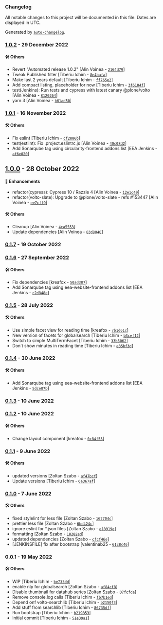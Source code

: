 ### Changelog

All notable changes to this project will be documented in this file. Dates are displayed in UTC.

Generated by [`auto-changelog`](https://github.com/CookPete/auto-changelog).

### [1.0.2](https://github.com/eea/volto-globalsearch/compare/1.0.1...1.0.2) - 29 December 2022

#### :hammer_and_wrench: Others

- Revert "Automated release 1.0.2" [Alin Voinea - [`2164d79`](https://github.com/eea/volto-globalsearch/commit/2164d798ab3a71fca4769a37aa0f9116f032c16a)]
- Tweak Published filter [Tiberiu Ichim - [`8e4bafa`](https://github.com/eea/volto-globalsearch/commit/8e4bafa53658b84fac3cc5434680128d891ab427)]
- Make last 2 years default [Tiberiu Ichim - [`ff765e2`](https://github.com/eea/volto-globalsearch/commit/ff765e24a1d93c60f091aeffa7c3156d8fb98e49)]
- Add compact listing, placeholder for now [Tiberiu Ichim - [`3f6104f`](https://github.com/eea/volto-globalsearch/commit/3f6104fb1725f7e3c22736a30629f64e4882242a)]
- test(Jenkins): Run tests and cypress with latest canary @plone/volto [Alin Voinea - [`8120264`](https://github.com/eea/volto-globalsearch/commit/812026495c31b272e6ae6415642cf1a6b2f783cf)]
- yarn 3 [Alin Voinea - [`b61ad50`](https://github.com/eea/volto-globalsearch/commit/b61ad5075a79bebfce1044a6cd4978c92d98fbdc)]
### [1.0.1](https://github.com/eea/volto-globalsearch/compare/1.0.0...1.0.1) - 16 November 2022

#### :hammer_and_wrench: Others

- Fix eslint [Tiberiu Ichim - [`cf2886b`](https://github.com/eea/volto-globalsearch/commit/cf2886b412013f9427cf5d39cdf00004bdd9f80b)]
- test(estlint): Fix .project.eslintrc.js [Alin Voinea - [`40c08d2`](https://github.com/eea/volto-globalsearch/commit/40c08d2d4eda81ce306225a81f09e0bcfe6794eb)]
- Add Sonarqube tag using circularity-frontend addons list [EEA Jenkins - [`af6e020`](https://github.com/eea/volto-globalsearch/commit/af6e020794798c1f69fee8c08bdf71fc3992230a)]
## [1.0.0](https://github.com/eea/volto-globalsearch/compare/0.1.7...1.0.0) - 28 October 2022

#### :nail_care: Enhancements

- refactor(cypress): Cypress 10 / Razzle 4 [Alin Voinea - [`12e1c49`](https://github.com/eea/volto-globalsearch/commit/12e1c498311752bd5d2fae59b26055d79bb90f45)]
- refactor(volto-slate): Upgrade to @plone/volto-slate - refs #153447 [Alin Voinea - [`ee7cff9`](https://github.com/eea/volto-globalsearch/commit/ee7cff9442027ff25a80ce77fd99994fa01c0a50)]

#### :hammer_and_wrench: Others

- Cleanup [Alin Voinea - [`4ca5553`](https://github.com/eea/volto-globalsearch/commit/4ca55539c748ffc43a65092cfc4d159f885605bc)]
- Update dependencies [Alin Voinea - [`03d8040`](https://github.com/eea/volto-globalsearch/commit/03d8040b74a22cf23680fa5161b95885f4b0ee84)]
### [0.1.7](https://github.com/eea/volto-globalsearch/compare/0.1.6...0.1.7) - 19 October 2022

### [0.1.6](https://github.com/eea/volto-globalsearch/compare/0.1.5...0.1.6) - 27 September 2022

#### :hammer_and_wrench: Others

- Fix dependencies [kreafox - [`50ad307`](https://github.com/eea/volto-globalsearch/commit/50ad307d64140c43df9dded27c0b532923885764)]
- Add Sonarqube tag using eea-website-frontend addons list [EEA Jenkins - [`c2d848e`](https://github.com/eea/volto-globalsearch/commit/c2d848e1efa456f53d883c50769882101e1ce19f)]
### [0.1.5](https://github.com/eea/volto-globalsearch/compare/0.1.4...0.1.5) - 28 July 2022

#### :hammer_and_wrench: Others

- Use simple facet view for reading time [kreafox - [`7b1d61c`](https://github.com/eea/volto-globalsearch/commit/7b1d61c533ce64061ec1430c3d3b71b3f904c74b)]
- New version of facets for globalsearch [Tiberiu Ichim - [`b3cef12`](https://github.com/eea/volto-globalsearch/commit/b3cef1264f7f5d0f2c30710b1cdfd82c5adc3f98)]
- Switch to simple MultiTermFacet [Tiberiu Ichim - [`33b5062`](https://github.com/eea/volto-globalsearch/commit/33b5062347761044b94c94f9cdb33528370140bf)]
- Don't show minutes in reading time [Tiberiu Ichim - [`e35bf3d`](https://github.com/eea/volto-globalsearch/commit/e35bf3dc6b6270f21d6211b57ae68f617f2129bc)]
### [0.1.4](https://github.com/eea/volto-globalsearch/compare/0.1.3...0.1.4) - 30 June 2022

#### :hammer_and_wrench: Others

- Add Sonarqube tag using eea-website-frontend addons list [EEA Jenkins - [`5dce07b`](https://github.com/eea/volto-globalsearch/commit/5dce07ba7d1e82776a426e9746d5dab1b0acf738)]
### [0.1.3](https://github.com/eea/volto-globalsearch/compare/0.1.2...0.1.3) - 10 June 2022

### [0.1.2](https://github.com/eea/volto-globalsearch/compare/0.1.1...0.1.2) - 10 June 2022

#### :hammer_and_wrench: Others

- Change layout component [kreafox - [`0c84f55`](https://github.com/eea/volto-globalsearch/commit/0c84f558596f68cff1243ed01cbec3307d1e1fc7)]
### [0.1.1](https://github.com/eea/volto-globalsearch/compare/0.1.0...0.1.1) - 9 June 2022

#### :hammer_and_wrench: Others

- updated versions [Zoltan Szabo - [`af47bcf`](https://github.com/eea/volto-globalsearch/commit/af47bcfc92b9f64bf05825717c70d430a02af0e4)]
- Update versions [Tiberiu Ichim - [`6a367af`](https://github.com/eea/volto-globalsearch/commit/6a367affd02af1ddfad1686007ab2615d2f278af)]
### [0.1.0](https://github.com/eea/volto-globalsearch/compare/0.0.1...0.1.0) - 7 June 2022

#### :hammer_and_wrench: Others

- fixed stylelint for less file [Zoltan Szabo - [`162704c`](https://github.com/eea/volto-globalsearch/commit/162704c502109e8ab0d7903568ff42603c3bc852)]
- prettier less file [Zoltan Szabo - [`6bd424c`](https://github.com/eea/volto-globalsearch/commit/6bd424c1dae2ceceaf412339c3096dc575c0bc65)]
- ignore eslint for *.json files [Zoltan Szabo - [`e18919e`](https://github.com/eea/volto-globalsearch/commit/e18919e1255818c5cf33bf769cca078d75ca3422)]
- formatting [Zoltan Szabo - [`18282ed`](https://github.com/eea/volto-globalsearch/commit/18282ed159865bcbc50e2fd17417cf6d90d3e593)]
- updated dependencies [Zoltan Szabo - [`cfcf46e`](https://github.com/eea/volto-globalsearch/commit/cfcf46ee33b23bb31f76955c12a857411f042daf)]
- [JENKINSFILE] fix after bootstrap [valentinab25 - [`61c8c46`](https://github.com/eea/volto-globalsearch/commit/61c8c46891edf3b52768f12cf7505c034ef7bb89)]
### 0.0.1 - 19 May 2022

#### :hammer_and_wrench: Others

- WIP [Tiberiu Ichim - [`be733dd`](https://github.com/eea/volto-globalsearch/commit/be733dd1b600855d330cf92fbdcbf75bdade37dc)]
- enable nlp for globalsearch [Zoltan Szabo - [`af84cf8`](https://github.com/eea/volto-globalsearch/commit/af84cf80adecb402ee32e248a1939f32342e35cf)]
- Disable thumbnail for datahub series [Zoltan Szabo - [`07fcfda`](https://github.com/eea/volto-globalsearch/commit/07fcfda64a357ce6e91242b254b2c93759b60298)]
- Remove console.log calls [Tiberiu Ichim - [`fb7b1ed`](https://github.com/eea/volto-globalsearch/commit/fb7b1ed4b2ceea4afc716532e1122380460a95f1)]
- Depend onf volto-searchlib [Tiberiu Ichim - [`b2150f3`](https://github.com/eea/volto-globalsearch/commit/b2150f3f0f9a469622e499d8f4814e15777946a2)]
- Add stuff from searchlib [Tiberiu Ichim - [`86735df`](https://github.com/eea/volto-globalsearch/commit/86735dfd46a46754983bf4f8b22ec9b2f120f100)]
- Run bootstrap [Tiberiu Ichim - [`b219853`](https://github.com/eea/volto-globalsearch/commit/b219853d799a21f5db4460ad18c251a21e73da8f)]
- Initial commit [Tiberiu Ichim - [`51e39a1`](https://github.com/eea/volto-globalsearch/commit/51e39a1daef6e253c79d212da68183bc4e93b63f)]
